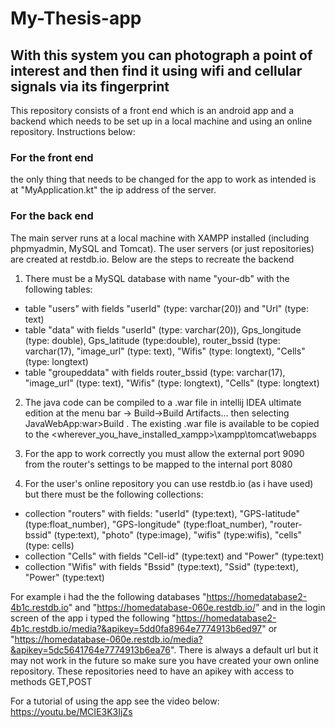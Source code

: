 # My-Thesis-app
## With this system you can photograph a point of interest and then find it using wifi and cellular signals via its fingerprint

This repository consists of a front end which is an android app and a backend which needs to be set up in a local machine and using an online repository. Instructions below:

### For the front end
the only thing that needs to be changed for the app to work as intended is at "MyApplication.kt" the ip address of the server.

### For the back end
The main server runs at a local machine with XAMPP installed (including phpmyadmin, MySQL and Tomcat). The user servers (or just repositories) are created at restdb.io. Below are the steps to recreate the backend

1. There must be a MySQL database with name "your-db" with the following tables:

- table "users" with fields "userId" (type: varchar(20)) and "Url" (type: text)
- table "data" with fields "userId" (type: varchar(20)), Gps_longitude (type: double), Gps_latitude (type:double), router_bssid (type: varchar(17), "image_url" (type: text), "Wifis" (type: longtext), "Cells" (type: longtext)
- table "groupeddata" with fields router_bssid (type: varchar(17), "image_url" (type: text), "Wifis" (type: longtext), "Cells" (type: longtext)

2. The java code can be compiled to a .war file in intellij IDEA ultimate edition at the menu bar -> Build->Build Artifacts... then selecting JavaWebApp:war>Build . The existing .war file is available to be copied to the <wherever_you_have_installed_xampp>\xampp\tomcat\webapps

3. For the app to work correctly you must allow the external port 9090 from the router's settings to be mapped to the internal port 8080

4. For the user's online repository you can use restdb.io (as i have used) but there must be the following collections:
- collection "routers" with fields: "userId" (type:text), "GPS-latitude" (type:float_number), "GPS-longitude" (type:float_number), "router-bssid" (type:text), "photo" (type:image), "wifis" (type:wifis), "cells" (type: cells)
- collection "Cells" with fields "Cell-id" (type:text) and "Power" (type:text)
- collection "Wifis" with fields "Bssid" (type:text), "Ssid" (type:text), "Power" (type:text)

For example i had the the following databases "https://homedatabase2-4b1c.restdb.io" and "https://homedatabase-060e.restdb.io/" and in the login screen of the app i typed the following "https://homedatabase2-4b1c.restdb.io/media?&apikey=5dd0fa8964e7774913b6ed97" or "https://homedatabase-060e.restdb.io/media?&apikey=5dc5641764e7774913b6ea76".
There is always a default url but it may not work in the future so make sure you have created your own online repository. These repositories need to have an apikey with access to methods GET,POST

For a tutorial of using the app see the video below:
https://youtu.be/MCIE3K3IjZs
